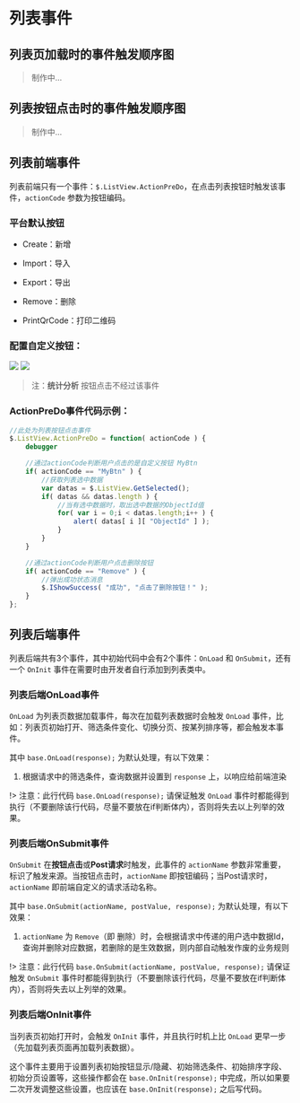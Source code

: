 # 列表事件

## 列表页加载时的事件触发顺序图

> 制作中...


## 列表按钮点击时的事件触发顺序图

> 制作中...


## 列表前端事件

列表前端只有一个事件：```$.ListView.ActionPreDo```，在点击列表按钮时触发该事件，```actionCode``` 参数为按钮编码。

### 平台默认按钮

* Create：新增

* Import：导入

* Export：导出

* Remove：删除

* PrintQrCode：打印二维码

### 配置自定义按钮：
![](../img/list-events-1.png)
![](../img/list-events-2.png)

> 注：**统计分析** 按钮点击不经过该事件

### ActionPreDo事件代码示例：
``` js
//此处为列表按钮点击事件
$.ListView.ActionPreDo = function( actionCode ) {
    debugger

    //通过actionCode判断用户点击的是自定义按钮 MyBtn
    if( actionCode == "MyBtn" ) {
        //获取列表选中数据
        var datas = $.ListView.GetSelected();
        if( datas && datas.length ) {
            //当有选中数据时，取出选中数据的ObjectId值
            for( var i = 0;i < datas.length;i++ ) {
                alert( datas[ i ][ "ObjectId" ] );
            }
        }
    }

    //通过actionCode判断用户点击删除按钮
    if( actionCode == "Remove" ) {
        //弹出成功状态消息
        $.IShowSuccess( "成功", "点击了删除按钮！" );
    }
};
```


## 列表后端事件

列表后端共有3个事件，其中初始代码中会有2个事件：```OnLoad``` 和 ```OnSubmit```，还有一个 ```OnInit``` 事件在需要时由开发者自行添加到列表类中。

### 列表后端OnLoad事件

```OnLoad``` 为列表页数据加载事件，每次在加载列表数据时会触发 ```OnLoad``` 事件，比如：列表页初始打开、筛选条件变化、切换分页、按某列排序等，都会触发本事件。

其中 ```base.OnLoad(response);``` 为默认处理，有以下效果：
1. 根据请求中的筛选条件，查询数据并设置到 ```response``` 上，以响应给前端渲染

!> 注意：此行代码 ```base.OnLoad(response);``` 请保证触发 ```OnLoad``` 事件时都能得到执行（不要删除该行代码，尽量不要放在if判断体内），否则将失去以上列举的效果。

### 列表后端OnSubmit事件

```OnSubmit``` 在**按钮点击**或**Post请求**时触发，此事件的 ```actionName``` 参数非常重要，标识了触发来源。当按钮点击时，```actionName``` 即按钮编码；当Post请求时，```actionName``` 即前端自定义的请求活动名称。

其中 ```base.OnSubmit(actionName, postValue, response);``` 为默认处理，有以下效果：
1. ```actionName``` 为 ```Remove```（即 删除）时，会根据请求中传递的用户选中数据Id，查询并删除对应数据，若删除的是生效数据，则内部自动触发作废的业务规则

!> 注意：此行代码 ```base.OnSubmit(actionName, postValue, response);``` 请保证触发 ```OnSubmit``` 事件时都能得到执行（不要删除该行代码，尽量不要放在if判断体内），否则将失去以上列举的效果。

### 列表后端OnInit事件

当列表页初始打开时，会触发 ```OnInit``` 事件，并且执行时机上比 ```OnLoad``` 更早一步（先加载列表页面再加载列表数据）。

这个事件主要用于设置列表初始按钮显示/隐藏、初始筛选条件、初始排序字段、初始分页设置等，这些操作都会在 ```base.OnInit(response);``` 中完成，所以如果要二次开发调整这些设置，也应该在 ```base.OnInit(response);``` 之后写代码。